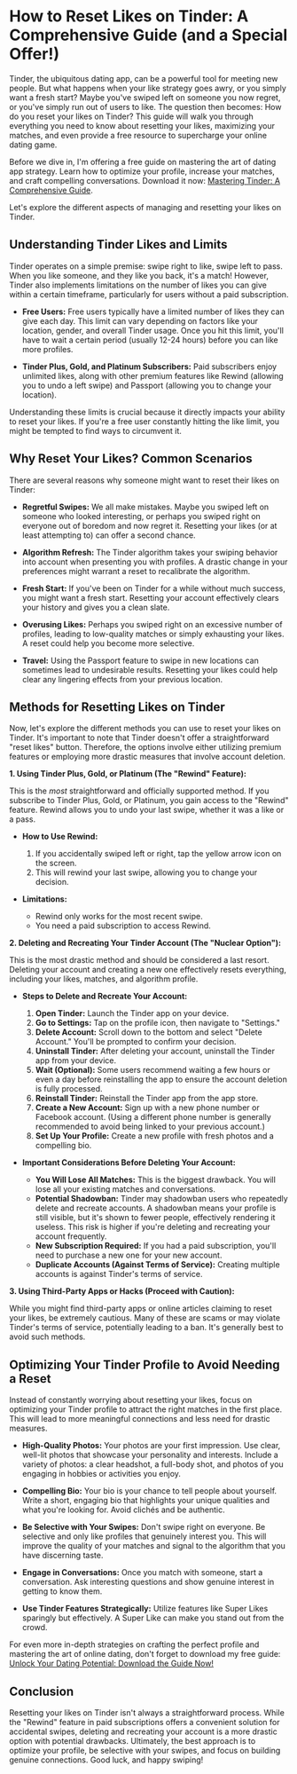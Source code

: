 # How to Reset Likes on Tinder: A Comprehensive Guide (and a Special Offer!)

Tinder, the ubiquitous dating app, can be a powerful tool for meeting new people. But what happens when your like strategy goes awry, or you simply want a fresh start? Maybe you've swiped left on someone you now regret, or you've simply run out of users to like. The question then becomes: How do you reset your likes on Tinder? This guide will walk you through everything you need to know about resetting your likes, maximizing your matches, and even provide a free resource to supercharge your online dating game.

Before we dive in, I'm offering a free guide on mastering the art of dating app strategy. Learn how to optimize your profile, increase your matches, and craft compelling conversations. Download it now: [Mastering Tinder: A Comprehensive Guide](https://udemywork.com/how-to-reset-likes-on-tinder).

Let's explore the different aspects of managing and resetting your likes on Tinder.

## Understanding Tinder Likes and Limits

Tinder operates on a simple premise: swipe right to like, swipe left to pass. When you like someone, and they like you back, it's a match! However, Tinder also implements limitations on the number of likes you can give within a certain timeframe, particularly for users without a paid subscription.

*   **Free Users:** Free users typically have a limited number of likes they can give each day. This limit can vary depending on factors like your location, gender, and overall Tinder usage. Once you hit this limit, you'll have to wait a certain period (usually 12-24 hours) before you can like more profiles.

*   **Tinder Plus, Gold, and Platinum Subscribers:** Paid subscribers enjoy unlimited likes, along with other premium features like Rewind (allowing you to undo a left swipe) and Passport (allowing you to change your location).

Understanding these limits is crucial because it directly impacts your ability to reset your likes. If you're a free user constantly hitting the like limit, you might be tempted to find ways to circumvent it.

## Why Reset Your Likes? Common Scenarios

There are several reasons why someone might want to reset their likes on Tinder:

*   **Regretful Swipes:** We all make mistakes. Maybe you swiped left on someone who looked interesting, or perhaps you swiped right on everyone out of boredom and now regret it. Resetting your likes (or at least attempting to) can offer a second chance.

*   **Algorithm Refresh:** The Tinder algorithm takes your swiping behavior into account when presenting you with profiles. A drastic change in your preferences might warrant a reset to recalibrate the algorithm.

*   **Fresh Start:** If you've been on Tinder for a while without much success, you might want a fresh start. Resetting your account effectively clears your history and gives you a clean slate.

*   **Overusing Likes:** Perhaps you swiped right on an excessive number of profiles, leading to low-quality matches or simply exhausting your likes. A reset could help you become more selective.

*   **Travel:** Using the Passport feature to swipe in new locations can sometimes lead to undesirable results. Resetting your likes could help clear any lingering effects from your previous location.

## Methods for Resetting Likes on Tinder

Now, let's explore the different methods you can use to reset your likes on Tinder. It's important to note that Tinder doesn't offer a straightforward "reset likes" button. Therefore, the options involve either utilizing premium features or employing more drastic measures that involve account deletion.

**1. Using Tinder Plus, Gold, or Platinum (The "Rewind" Feature):**

This is the *most* straightforward and officially supported method. If you subscribe to Tinder Plus, Gold, or Platinum, you gain access to the "Rewind" feature. Rewind allows you to undo your last swipe, whether it was a like or a pass.

*   **How to Use Rewind:**
    1.  If you accidentally swiped left or right, tap the yellow arrow icon on the screen.
    2.  This will rewind your last swipe, allowing you to change your decision.

*   **Limitations:**
    *   Rewind only works for the most recent swipe.
    *   You need a paid subscription to access Rewind.

**2. Deleting and Recreating Your Tinder Account (The "Nuclear Option"):**

This is the most drastic method and should be considered a last resort. Deleting your account and creating a new one effectively resets everything, including your likes, matches, and algorithm profile.

*   **Steps to Delete and Recreate Your Account:**
    1.  **Open Tinder:** Launch the Tinder app on your device.
    2.  **Go to Settings:** Tap on the profile icon, then navigate to "Settings."
    3.  **Delete Account:** Scroll down to the bottom and select "Delete Account." You'll be prompted to confirm your decision.
    4.  **Uninstall Tinder:** After deleting your account, uninstall the Tinder app from your device.
    5.  **Wait (Optional):** Some users recommend waiting a few hours or even a day before reinstalling the app to ensure the account deletion is fully processed.
    6.  **Reinstall Tinder:** Reinstall the Tinder app from the app store.
    7.  **Create a New Account:** Sign up with a new phone number or Facebook account. (Using a different phone number is generally recommended to avoid being linked to your previous account.)
    8.  **Set Up Your Profile:** Create a new profile with fresh photos and a compelling bio.

*   **Important Considerations Before Deleting Your Account:**
    *   **You Will Lose All Matches:** This is the biggest drawback. You will lose all your existing matches and conversations.
    *   **Potential Shadowban:** Tinder may shadowban users who repeatedly delete and recreate accounts. A shadowban means your profile is still visible, but it's shown to fewer people, effectively rendering it useless. This risk is higher if you're deleting and recreating your account frequently.
    *   **New Subscription Required:** If you had a paid subscription, you'll need to purchase a new one for your new account.
    *   **Duplicate Accounts (Against Terms of Service):** Creating multiple accounts is against Tinder's terms of service.

**3. Using Third-Party Apps or Hacks (Proceed with Caution):**

While you might find third-party apps or online articles claiming to reset your likes, be extremely cautious. Many of these are scams or may violate Tinder's terms of service, potentially leading to a ban. It's generally best to avoid such methods.

## Optimizing Your Tinder Profile to Avoid Needing a Reset

Instead of constantly worrying about resetting your likes, focus on optimizing your Tinder profile to attract the right matches in the first place. This will lead to more meaningful connections and less need for drastic measures.

*   **High-Quality Photos:** Your photos are your first impression. Use clear, well-lit photos that showcase your personality and interests. Include a variety of photos: a clear headshot, a full-body shot, and photos of you engaging in hobbies or activities you enjoy.

*   **Compelling Bio:** Your bio is your chance to tell people about yourself. Write a short, engaging bio that highlights your unique qualities and what you're looking for. Avoid clichés and be authentic.

*   **Be Selective with Your Swipes:** Don't swipe right on everyone. Be selective and only like profiles that genuinely interest you. This will improve the quality of your matches and signal to the algorithm that you have discerning taste.

*   **Engage in Conversations:** Once you match with someone, start a conversation. Ask interesting questions and show genuine interest in getting to know them.

*   **Use Tinder Features Strategically:** Utilize features like Super Likes sparingly but effectively. A Super Like can make you stand out from the crowd.

For even more in-depth strategies on crafting the perfect profile and mastering the art of online dating, don't forget to download my free guide: [Unlock Your Dating Potential: Download the Guide Now!](https://udemywork.com/how-to-reset-likes-on-tinder)

## Conclusion

Resetting your likes on Tinder isn't always a straightforward process. While the "Rewind" feature in paid subscriptions offers a convenient solution for accidental swipes, deleting and recreating your account is a more drastic option with potential drawbacks. Ultimately, the best approach is to optimize your profile, be selective with your swipes, and focus on building genuine connections. Good luck, and happy swiping!

